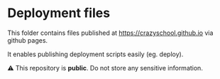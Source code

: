 Deployment files
=
This folder contains files published at https://crazyschool.github.io via github pages.

It enables publishing deployment scripts easily (eg. deploy).

:warning: This repository is **public**. Do not store any sensitive information.

